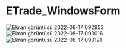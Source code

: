 # ETrade_WindowsForm
![Ekran görüntüsü 2022-08-17 092953](https://user-images.githubusercontent.com/73031908/185050423-e90e9629-5d90-4066-b430-1eaed60adb88.png)
![Ekran görüntüsü 2022-08-17 093016](https://user-images.githubusercontent.com/73031908/185050433-8e435064-f6ee-43b8-8769-b0d9052b259c.png)
![Ekran görüntüsü 2022-08-17 093121](https://user-images.githubusercontent.com/73031908/185050437-92202cb2-81f6-4173-9be2-afccfe630e17.png)
